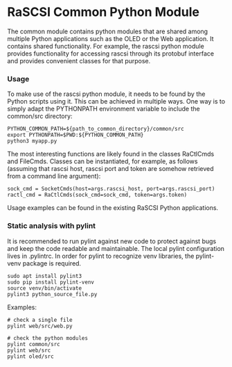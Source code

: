 # RaSCSI Common Python Module

The common module contains python modules that are shared among multiple Python 
applications such as the OLED or the Web application. It contains shared functionality.
For example, the rascsi python module provides functionality for accessing rascsi through its
protobuf interface and provides convenient classes for that purpose. 

### Usage

To make use of the rascsi python module, it needs to be found by the Python scripts using it. 
This can be achieved in multiple ways. One way is to simply adapt the PYTHONPATH environment
variable to include the common/src directory:

```
PYTHON_COMMON_PATH=${path_to_common_directory}/common/src
export PYTHONPATH=$PWD:${PYTHON_COMMON_PATH}
python3 myapp.py
```

The most interesting functions are likely found in the classes RaCtlCmds and FileCmds. Classes
can be instantiated, for example, as follows 
(assuming that rascsi host, rascsi port and token are somehow retrieved from a command line 
argument):

```
sock_cmd = SocketCmds(host=args.rascsi_host, port=args.rascsi_port)
ractl_cmd = RaCtlCmds(sock_cmd=sock_cmd, token=args.token)
```

Usage examples can be found in the existing RaSCSI Python applications.

### Static analysis with pylint

It is recommended to run pylint against new code to protect against bugs
and keep the code readable and maintainable.
The local pylint configuration lives in .pylintrc.
In order for pylint to recognize venv libraries, the pylint-venv package is required.

```
sudo apt install pylint3
sudo pip install pylint-venv
source venv/bin/activate
pylint3 python_source_file.py
```

Examples:
```
# check a single file
pylint web/src/web.py

# check the python modules
pylint common/src
pylint web/src
pylint oled/src
```